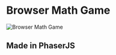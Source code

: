 # Browser Math Game

![Browser Math Game](https://mathiasweibeck.com/assets/project_2.dc1b2b6c.webp)

## Made in PhaserJS
